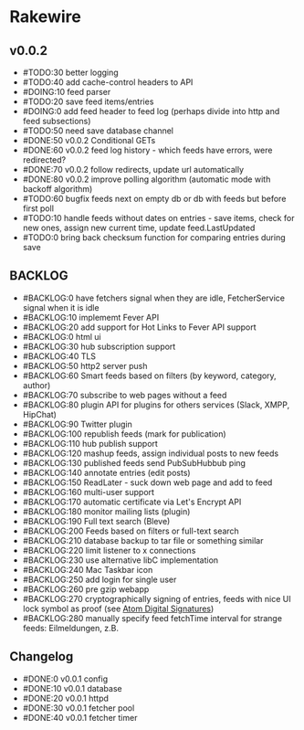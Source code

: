 # Rakewire

## v0.0.2

 - #TODO:30 better logging
 - #TODO:40 add cache-control headers to API
 - #DOING:10 feed parser
 - #TODO:20 save feed items/entries
 - #DOING:0 add feed header to feed log (perhaps divide into http and feed subsections)
 - #TODO:50 need save database channel
 - #DONE:50 v0.0.2 Conditional GETs
 - #DONE:60 v0.0.2 feed log history - which feeds have errors, were redirected?
 - #DONE:70 v0.0.2 follow redirects, update url automatically
 - #DONE:80 v0.0.2 improve polling algorithm (automatic mode with backoff algorithm)
 - #TODO:60 bugfix feeds next on empty db or db with feeds but before first poll
 - #TODO:10 handle feeds without dates on entries - save items, check for new ones, assign new current time, update feed.LastUpdated
 - #TODO:0 bring back checksum function for comparing entries during save

## BACKLOG

 - #BACKLOG:0 have fetchers signal when they are idle, FetcherService signal when it is idle
 - #BACKLOG:10 implememt Fever API
 - #BACKLOG:20 add support for Hot Links to Fever API support
 - #BACKLOG:0 html ui
 - #BACKLOG:30 hub subscription support
 - #BACKLOG:40 TLS
 - #BACKLOG:50 http2 server push
 - #BACKLOG:60 Smart feeds based on filters (by keyword, category, author)
 - #BACKLOG:70 subscribe to web pages without a feed
 - #BACKLOG:80 plugin API for plugins for others services (Slack, XMPP, HipChat)
 - #BACKLOG:90 Twitter plugin
 - #BACKLOG:100 republish feeds (mark for publication)
 - #BACKLOG:110 hub publish support
 - #BACKLOG:120 mashup feeds, assign individual posts to new feeds
 - #BACKLOG:130 published feeds send PubSubHubbub ping
 - #BACKLOG:140 annotate entries (edit posts)
 - #BACKLOG:150 ReadLater - suck down web page and add to feed
 - #BACKLOG:160 multi-user support
 - #BACKLOG:170 automatic certificate via Let's Encrypt API
 - #BACKLOG:180 monitor mailing lists (plugin)
 - #BACKLOG:190 Full text search (Bleve)
 - #BACKLOG:200 Feeds based on filters or full-text search
 - #BACKLOG:210 database backup to tar file or something similar
 - #BACKLOG:220 limit listener to x connections
 - #BACKLOG:230 use alternative libC implementation
 - #BACKLOG:240 Mac Taskbar icon
 - #BACKLOG:250 add login for single user
 - #BACKLOG:260 pre gzip webapp
 - #BACKLOG:270 cryptographically signing of entries, feeds with nice UI lock symbol as proof (see [Atom Digital Signatures](https://tools.ietf.org/html/rfc4287#section-5.1))
 - #BACKLOG:280 manually specify feed fetchTime interval for strange feeds: Eilmeldungen, z.B.

## Changelog

 - #DONE:0 v0.0.1 config
 - #DONE:10 v0.0.1 database
 - #DONE:20 v0.0.1 httpd
 - #DONE:30 v0.0.1 fetcher pool
 - #DONE:40 v0.0.1 fetcher timer
